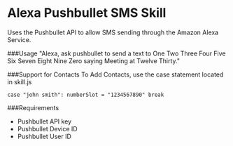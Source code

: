 # Alexa Pushbullet SMS Skill
Uses the Pushbullet API to allow SMS sending through the Amazon Alexa Service.


###Usage
  "Alexa, ask pushbullet to send a text to One Two Three Four Five Six Seven Eight Nine Zero saying Meeting at Twelve Thirty."
  
###Support for Contacts
To Add Contacts, use the case statement located in skill.js

`case "john smith":
                    numberSlot = "1234567890"
                    break `

###Requirements
  - Pushbullet API key
  - Pushbullet Device ID
  - Pushbullet User ID
  
